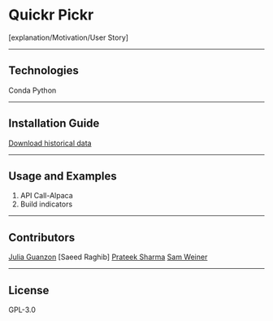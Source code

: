 # Quickr Pickr

[explanation/Motivation/User Story]

---

## Technologies

Conda
Python


---

## Installation Guide

[Download historical data](https://towardsdatascience.com/downloading-historical-stock-prices-in-python-93f85f059c1f)


---

## Usage and Examples

1. API Call-Alpaca
2. Build indicators


---

## Contributors

[Julia Guanzon](www.linkedin.com/in/julia-guanzon)
[Saeed Raghib]
[Prateek Sharma](www.linkedin.com)
[Sam Weiner](www.linkedin.com/in/samuel-weiner)

---

## License

GPL-3.0